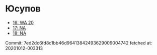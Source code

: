 # Юсупов
- [16: WA 20](16.md)
- [17: NA](17.md)
- [18: NA](18.md)

Commit: 7ed2dc6fd8c1bb46d96413842493629009004742
 fetched at: 20201012-003313
